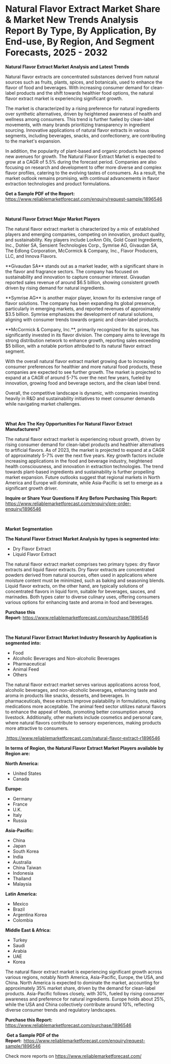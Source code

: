 <p><h1>Natural Flavor Extract Market Share & Market New Trends Analysis Report By Type, By Application, By End-use, By Region, And Segment Forecasts, 2025 - 2032</h1></p><p><strong>Natural Flavor Extract Market Analysis and Latest Trends</strong></p>
<p><p>Natural flavor extracts are concentrated substances derived from natural sources such as fruits, plants, spices, and botanicals, used to enhance the flavor of food and beverages. With increasing consumer demand for clean-label products and the shift towards healthier food options, the natural flavor extract market is experiencing significant growth. </p><p>The market is characterized by a rising preference for natural ingredients over synthetic alternatives, driven by heightened awareness of health and wellness among consumers. This trend is further fueled by clean-label movements, with many brands prioritizing transparency in ingredient sourcing. Innovative applications of natural flavor extracts in various segments, including beverages, snacks, and confectionery, are contributing to the market's expansion. </p><p>In addition, the popularity of plant-based and organic products has opened new avenues for growth. The Natural Flavor Extract Market is expected to grow at a CAGR of 5.5% during the forecast period. Companies are also focusing on research and development to offer more diverse and complex flavor profiles, catering to the evolving tastes of consumers. As a result, the market outlook remains promising, with continual advancements in flavor extraction technologies and product formulations.</p></p>
<p><strong>Get a Sample PDF of the Report:&nbsp;</strong> <a href="https://www.reliablemarketforecast.com/enquiry/request-sample/1896546?utm_campaign=2140&utm_medium=2&utm_source=Github&utm_content=ia&utm_term=15022025&utm_id=natural-flavor-extract">https://www.reliablemarketforecast.com/enquiry/request-sample/1896546</a></p>
<p>&nbsp;</p>
<p><strong>Natural Flavor Extract Major Market Players</strong></p>
<p><p>The natural flavor extract market is characterized by a mix of established players and emerging companies, competing on innovation, product quality, and sustainability. Key players include LorAnn Oils, Gold Coast Ingredients, Inc., Dohler SA, Sensient Technologies Corp., Symrise AG, Givaudan SA, The Edlong Corporation, McCormick & Company, Inc., Flavor Producers, LLC, and Innova Flavors.</p><p>**Givaudan SA** stands out as a market leader, with a significant share in the flavor and fragrance sectors. The company has focused on sustainability and innovation to capture consumer interest. Givaudan reported sales revenue of around $6.5 billion, showing consistent growth driven by rising demand for natural ingredients.</p><p>**Symrise AG** is another major player, known for its extensive range of flavor solutions. The company has been expanding its global presence, particularly in emerging markets, and reported revenues of approximately $3.5 billion. Symrise emphasizes the development of natural solutions, aligning with consumer trends towards organic and clean-label products.</p><p>**McCormick & Company, Inc.**, primarily recognized for its spices, has significantly invested in its flavor division. The company aims to leverage its strong distribution network to enhance growth, reporting sales exceeding $5 billion, with a notable portion attributed to its natural flavor extract segment.</p><p>With the overall natural flavor extract market growing due to increasing consumer preferences for healthier and more natural food products, these companies are expected to see further growth. The market is projected to expand at a CAGR of around 5-7% over the next few years, fueled by innovation, growing food and beverage sectors, and the clean label trend.</p><p>Overall, the competitive landscape is dynamic, with companies investing heavily in R&D and sustainability initiatives to meet consumer demands while navigating market challenges.</p></p>
<p>&nbsp;</p>
<p><strong>What Are The Key Opportunities For Natural Flavor Extract Manufacturers?</strong></p>
<p><p>The natural flavor extract market is experiencing robust growth, driven by rising consumer demand for clean-label products and healthier alternatives to artificial flavors. As of 2023, the market is projected to expand at a CAGR of approximately 5-7% over the next five years. Key growth factors include increasing applications in the food and beverage industry, heightened health consciousness, and innovation in extraction technologies. The trend towards plant-based ingredients and sustainability is further propelling market expansion. Future outlooks suggest that regional markets in North America and Europe will dominate, while Asia-Pacific is set to emerge as a significant growth driver.</p></p>
<p><strong>Inquire or Share Your Questions If Any Before Purchasing This Report:</strong> <a href="https://www.reliablemarketforecast.com/enquiry/pre-order-enquiry/1896546?utm_campaign=2140&utm_medium=2&utm_source=Github&utm_content=ia&utm_term=15022025&utm_id=natural-flavor-extract">https://www.reliablemarketforecast.com/enquiry/pre-order-enquiry/1896546</a></p>
<p>&nbsp;</p>
<p><strong>Market Segmentation</strong></p>
<p><strong>The Natural Flavor Extract Market Analysis by types is segmented into:</strong></p>
<p><ul><li>Dry Flavor Extract</li><li>Liquid Flavor Extract</li></ul></p>
<p><p>The natural flavor extract market comprises two primary types: dry flavor extracts and liquid flavor extracts. Dry flavor extracts are concentrated powders derived from natural sources, often used in applications where moisture content must be minimized, such as baking and seasoning blends. Liquid flavor extracts, on the other hand, are typically solutions of concentrated flavors in liquid form, suitable for beverages, sauces, and marinades. Both types cater to diverse culinary uses, offering consumers various options for enhancing taste and aroma in food and beverages.</p></p>
<p><strong>Purchase this Report:&nbsp;</strong><a href="https://www.reliablemarketforecast.com/purchase/1896546?utm_campaign=2140&utm_medium=2&utm_source=Github&utm_content=ia&utm_term=15022025&utm_id=natural-flavor-extract">https://www.reliablemarketforecast.com/purchase/1896546</a></p>
<p>&nbsp;</p>
<p><strong>The Natural Flavor Extract Market Industry Research by Application is segmented into:</strong></p>
<p><ul><li>Food</li><li>Alcoholic Beverages and Non-alcoholic Beverages</li><li>Pharmaceutical</li><li>Animal Feed</li><li>Others</li></ul></p>
<p><p>The natural flavor extract market serves various applications across food, alcoholic beverages, and non-alcoholic beverages, enhancing taste and aroma in products like snacks, desserts, and beverages. In pharmaceuticals, these extracts improve palatability in formulations, making medications more acceptable. The animal feed sector utilizes natural flavors to enhance the appeal of feeds, promoting better consumption among livestock. Additionally, other markets include cosmetics and personal care, where natural flavors contribute to sensory experiences, making products more attractive to consumers.</p></p>
<p><a href="https://www.reliablemarketforecast.com/natural-flavor-extract-r1896546?utm_campaign=2140&utm_medium=2&utm_source=Github&utm_content=ia&utm_term=15022025&utm_id=natural-flavor-extract">&nbsp;https://www.reliablemarketforecast.com/natural-flavor-extract-r1896546</a></p>
<p><strong>In terms of Region, the Natural Flavor Extract Market Players available by Region are:</strong></p>
<p>
    <p> <strong> North America: </strong>
        <ul>
            <li>United States</li>
            <li>Canada</li>
        </ul>
        </p> 
    <p> <strong> Europe: </strong>
        <ul>
            <li>Germany</li>
            <li>France</li>
            <li>U.K.</li>
            <li>Italy</li>
            <li>Russia</li>
        </ul>
        </p> 
    <p> <strong> Asia-Pacific: </strong>
        <ul>
            <li>China</li>
            <li>Japan</li>
            <li>South Korea</li>
            <li>India</li>
            <li>Australia</li>
            <li>China Taiwan</li>
            <li>Indonesia</li>
            <li>Thailand</li>
            <li>Malaysia</li>
        </ul>
        </p> 
    <p> <strong> Latin America: </strong>
        <ul>
            <li>Mexico</li>
            <li>Brazil</li>
            <li>Argentina Korea</li>
            <li>Colombia</li>
        </ul>
        </p> 
    <p> <strong> Middle East & Africa: </strong>
        <ul>
            <li>Turkey</li>
            <li>Saudi</li>
            <li>Arabia</li>
            <li>UAE</li>
            <li>Korea</li>
        </ul>
    </p>
    </p>
<p><p>The natural flavor extract market is experiencing significant growth across various regions, notably North America, Asia-Pacific, Europe, the USA, and China. North America is expected to dominate the market, accounting for approximately 35% market share, driven by the demand for clean-label products. Asia-Pacific follows closely, with 30%, fueled by rising consumer awareness and preference for natural ingredients. Europe holds about 25%, while the USA and China collectively contribute around 10%, reflecting diverse consumer trends and regulatory landscapes.</p></p>
<p><strong>Purchase this Report: </strong><a href="https://www.reliablemarketforecast.com/purchase/1896546?utm_campaign=2140&utm_medium=2&utm_source=Github&utm_content=ia&utm_term=15022025&utm_id=natural-flavor-extract">https://www.reliablemarketforecast.com/purchase/1896546</a></p>
<p>&nbsp;<strong>Get a Sample PDF of the Report:&nbsp;&nbsp;</strong><a href="https://www.reliablemarketforecast.com/enquiry/request-sample/1896546?utm_campaign=2140&utm_medium=2&utm_source=Github&utm_content=ia&utm_term=15022025&utm_id=natural-flavor-extract">https://www.reliablemarketforecast.com/enquiry/request-sample/1896546</a></p>
<p><strong></strong></p>
<p>Check more reports on <a href="https://www.reliablemarketforecast.com/?utm_campaign=2140&utm_medium=2&utm_source=Github&utm_content=ia&utm_term=15022025&utm_id=natural-flavor-extract">https://www.reliablemarketforecast.com/</a></p>